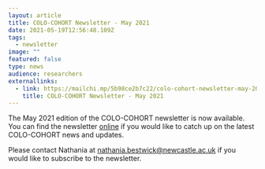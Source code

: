 ```yaml
---
layout: article
title: COLO-COHORT Newsletter - May 2021
date: 2021-05-19T12:56:48.109Z
tags:
  - newsletter
image: ""
featured: false
type: news
audience: researchers
externallinks:
  - link: https://mailchi.mp/5b98ce2b7c22/colo-cohort-newsletter-may-2021
    title: COLO-COHORT Newsletter - May 2021
---
```

The May 2021 edition of the COLO-COHORT newsletter is now available. You can find the newsletter [online](https://mailchi.mp/5b98ce2b7c22/colo-cohort-newsletter-may-2021) if you would like to catch up on the latest COLO-COHORT news and updates.

Please contact Nathania at nathania.bestwick@newcastle.ac.uk if you would like to subscribe to the newsletter.